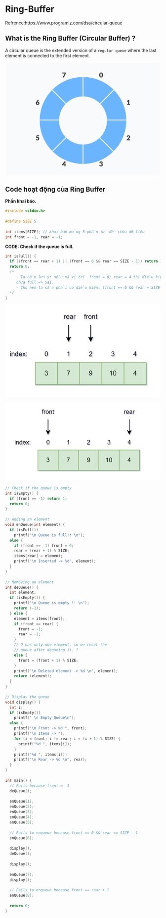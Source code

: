 # Ring-Buffer

Refrence:https://www.programiz.com/dsa/circular-queue

## What is the Ring Buffer (Circular Buffer) ?
A circular queue is the extended version of a `regular queue` where the last element is connected to the first element.
<p align="center">
    <img src="./Images/Image_1.png" width="500px" alt="">
</p>

## Code hoạt động của Ring Buffer
**Phần khai báo.**
~~~cpp
#include <stdio.h>

#define SIZE 5

int items[SIZE]; // khai báo mảng 5 phần tử để chứa dữ liệu 
int front = -1, rear = -1;
~~~

**CODE: Check if the queue is full.**
~~~cpp
int isFull() {
  if ((front == rear + 1) || (front == 0 && rear == SIZE - 1)) return 1;
  return 0;
  /*
     - Ta cần lưu ý: nếu mà vị trí  front = 0; rear = 4 thì điều kiện front = 0 khác rear + 1 = 5 => return 0 nghĩa là Ring Buffer
     chưa full => Sai.
     - Cho nên ta cần phải có điều kiện: (front == 0 && rear = SIZE - ) => Tránh vào trường hợp như trên.
  */
}
~~~
<p align="center">
    <img src="./Images/Image_3.png" width="500px" alt="">
</p>

<p align="center">
    <img src="./Images/Image_2.png" width="500px" alt="">
</p>

~~~cpp
// Check if the queue is empty
int isEmpty() {
  if (front == -1) return 1;
  return 0;
}

// Adding an element
void enQueue(int element) {
  if (isFull())
    printf("\n Queue is full!! \n");
  else {
    if (front == -1) front = 0;
    rear = (rear + 1) % SIZE;
    items[rear] = element;
    printf("\n Inserted -> %d", element);
  }
}

// Removing an element
int deQueue() {
  int element;
  if (isEmpty()) {
    printf("\n Queue is empty !! \n");
    return (-1);
  } else {
    element = items[front];
    if (front == rear) {
      front = -1;
      rear = -1;
    } 
    // Q has only one element, so we reset the 
    // queue after dequeing it. ?
    else {
      front = (front + 1) % SIZE;
    }
    printf("\n Deleted element -> %d \n", element);
    return (element);
  }
}

// Display the queue
void display() {
  int i;
  if (isEmpty())
    printf(" \n Empty Queue\n");
  else {
    printf("\n Front -> %d ", front);
    printf("\n Items -> ");
    for (i = front; i != rear; i = (i + 1) % SIZE) {
      printf("%d ", items[i]);
    }
    printf("%d ", items[i]);
    printf("\n Rear -> %d \n", rear);
  }
}

int main() {
  // Fails because front = -1
  deQueue();

  enQueue(1);
  enQueue(2);
  enQueue(3);
  enQueue(4);
  enQueue(5);

  // Fails to enqueue because front == 0 && rear == SIZE - 1
  enQueue(6);

  display();
  deQueue();

  display();

  enQueue(7);
  display();

  // Fails to enqueue because front == rear + 1
  enQueue(8);

  return 0;
}
~~~

